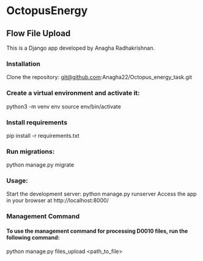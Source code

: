 # OctopusEnergy
## Flow File Upload
This is a Django app developed by Anagha Radhakrishnan.

### Installation
Clone the repository: git@github.com:Anagha22/Octopus_energy_task.git

### Create a virtual environment and activate it:
python3 -m venv env
source env/bin/activate

### Install requirements
pip install -r requirements.txt

### Run migrations: 
python manage.py migrate

### Usage:
Start the development server: python manage.py runserver
Access the app in your browser at http://localhost:8000/

### Management Command
#### To use the management command for processing D0010 files, run the following command:

python manage.py files_upload <path_to_file>
